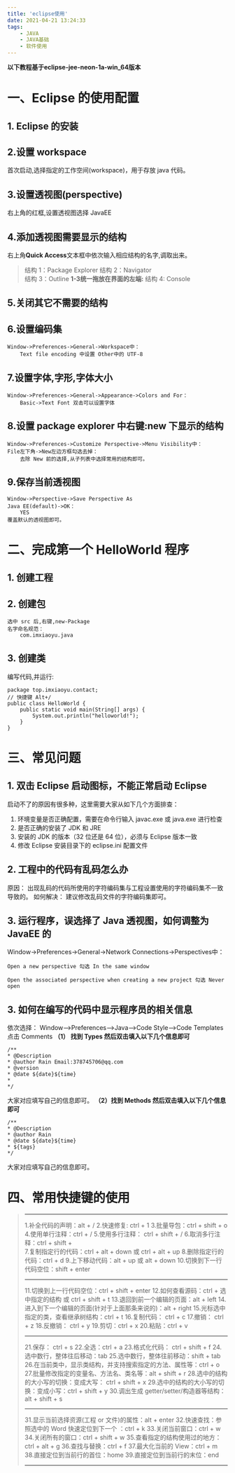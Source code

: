 ```yaml
---
title: 'eclipse使用'
date: 2021-04-21 13:24:33
tags:
	- JAVA
	- JAVA基础
	- 软件使用
---
```


**以下教程基于eclipse-jee-neon-1a-win_64版本**

# 一、Eclipse 的使用配置
## 1. Eclipse 的安装
## 2.设置 workspace

首次启动,选择指定的工作空间(workspace)，用于存放 java 代码。
<!-- more -->

## 3.设置透视图(perspective)

右上角的红框,设置透视图选择 JavaEE

## 4.添加透视图需要显示的结构
右上角**Quick Access**文本框中依次输入相应结构的名字,调取出来。
> 结构 1：Package Explorer
> 结构 2：Navigator  
> 结构 3：Outline
 **1-3统一拖放在界面的左端:**
> 结构 4: Console 

## 5.关闭其它不需要的结构
## 6.设置编码集

	Window->Preferences->General->Workspace中：
		Text file encoding 中设置 Other中的 UTF-8

## 7.设置字体,字形,字体大小

	Window->Preferences->General->Appearance->Colors and For：
		Basic->Text Font 双击可以设置字体

## 8.设置 package explorer 中右键:new 下显示的结构

	Window->Preferences->Customize Perspective->Menu Visibility中：
	File左下角->New左边方框勾选去掉：
		去除 New 前的选择,从子列表中选择常用的结构即可。

## 9.保存当前透视图

	Window->Perspective->Save Perspective As
	Java EE(default)->OK：
		YES
	覆盖默认的透视图即可。

# 二、完成第一个 HelloWorld 程序

## 1. 创建工程
## 2. 创建包
	选中 src 后,右键,new-Package
	名字命名规范：
		com.imxiaoyu.java
## 3. 创建类
编写代码,并运行:

	package top.imxiaoyu.contact;
	// 快捷键 Alt+/
	public class HelloWorld {
		public static void main(String[] args) {
			System.out.println("helloworld!");
		}
	}


# 三、常见问题
## 1. 双击 Eclipse 启动图标，不能正常启动 Eclipse

启动不了的原因有很多种，这里需要大家从如下几个方面排查：
1. 环境变量是否正确配置，需要在命令行输入 javac.exe 或 java.exe 进行检查
2. 是否正确的安装了 JDK 和 JRE
3. 安装的 JDK 的版本（32 位还是 64 位），必须与 Eclipse 版本一致
4. 修改 Eclipse 安装目录下的 eclipse.ini 配置文件

## 2. 工程中的代码有乱码怎么办

原因：
出现乱码的代码所使用的字符编码集与工程设置使用的字符编码集不一致导致的。
如何解决：
建议修改乱码文件的字符编码集即可。
## 3. 运行程序，误选择了 Java 透视图，如何调整为 JavaEE 的
Window->Preferences->General->Network Connections->Perspectives中：

	Open a new perspective 勾选 In the same window

	Open the associated perspective when creating a new project 勾选 Never open

## 3. 如何在编写的代码中显示程序员的相关信息
依次选择：
Window-->Preferences-->Java-->Code Style-->Code Templates
点击 Comments 
**（1） 找到 Types 然后双击填入以下几个信息即可**

	/**
	* @Description
	* @author Rain Email:378745706@qq.com
	* @version
	* @date ${date}${time}
	* 
	*/
大家对应填写自己的信息即可。
**（2）找到 Methods 然后双击填入以下几个信息即可**

	/**
	* @Description 
	* @author Rain
	* @date ${date}${time}
	* ${tags}
	*/

大家对应填写自己的信息即可。

# 四、常用快捷键的使用

> ************
> 1.补全代码的声明：alt + /
> 2.快速修复: ctrl + 1 
> 3.批量导包：ctrl + shift + o
> 4.使用单行注释：ctrl + /
> 5.使用多行注释： ctrl + shift + / 
> 6.取消多行注释：ctrl + shift + \
> 7.复制指定行的代码：ctrl + alt + down 或 ctrl + alt + up
> 8.删除指定行的代码：ctrl + d
> 9.上下移动代码：alt + up 或 alt + down
> 10.切换到下一行代码空位：shift + enter
> ************
> 11.切换到上一行代码空位：ctrl + shift + enter
> 12.如何查看源码：ctrl + 选中指定的结构 或 ctrl + shift + t
> 13.退回到前一个编辑的页面：alt + left 
> 14.进入到下一个编辑的页面(针对于上面那条来说的)：alt + right
> 15.光标选中指定的类，查看继承树结构：ctrl + t
> 16.复制代码： ctrl + c
> 17.撤销： ctrl + z
> 18.反撤销： ctrl + y
> 19.剪切：ctrl + x 
> 20.粘贴：ctrl + v
> ************
> 21.保存： ctrl + s
> 22.全选：ctrl + a
> 23.格式化代码： ctrl + shift + f
> 24.选中数行，整体往后移动：tab
> 25.选中数行，整体往前移动：shift + tab
> 26.在当前类中，显示类结构，并支持搜索指定的方法、属性等：ctrl + o
> 27.批量修改指定的变量名、方法名、类名等：alt + shift + r
> 28.选中的结构的大小写的切换：变成大写： ctrl + shift + x
> 29.选中的结构的大小写的切换：变成小写：ctrl + shift + y
> 30.调出生成 getter/setter/构造器等结构： alt + shift + s
> ************
> 31.显示当前选择资源(工程 or 文件)的属性：alt + enter
> 32.快速查找：参照选中的 Word 快速定位到下一个 ：ctrl + k
> 33.关闭当前窗口：ctrl + w
> 34.关闭所有的窗口：ctrl + shift + w
> 35.查看指定的结构使用过的地方：ctrl + alt + g
> 36.查找与替换：ctrl + f
> 37.最大化当前的 View：ctrl + m
> 38.直接定位到当前行的首位：home
> 39.直接定位到当前行的末位：end
> ************